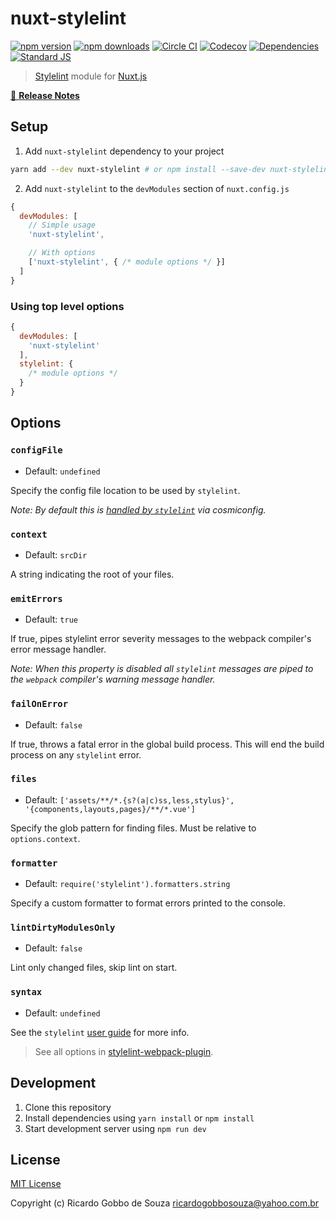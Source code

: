 # nuxt-stylelint

[![npm version][npm-version-src]][npm-version-href]
[![npm downloads][npm-downloads-src]][npm-downloads-href]
[![Circle CI][circle-ci-src]][circle-ci-href]
[![Codecov][codecov-src]][codecov-href]
[![Dependencies][david-dm-src]][david-dm-href]
[![Standard JS][standard-js-src]][standard-js-href]

> [Stylelint](https://stylelint.io) module for [Nuxt.js](https://nuxtjs.org)

[📖 **Release Notes**](./CHANGELOG.md)

## Setup

1. Add `nuxt-stylelint` dependency to your project

```bash
yarn add --dev nuxt-stylelint # or npm install --save-dev nuxt-stylelint
```

2. Add `nuxt-stylelint` to the `devModules` section of `nuxt.config.js`

```js
{
  devModules: [
    // Simple usage
    'nuxt-stylelint',

    // With options
    ['nuxt-stylelint', { /* module options */ }]
  ]
}
```

### Using top level options

```js
{
  devModules: [
    'nuxt-stylelint'
  ],
  stylelint: {
    /* module options */
  }
}
```

## Options

### `configFile`

- Default: `undefined`

Specify the config file location to be used by `stylelint`.

*Note: By default this is [handled by `stylelint`](http://stylelint.io/user-guide/configuration/) via cosmiconfig.*

### `context`

- Default: `srcDir`

A string indicating the root of your files.

### `emitErrors`

- Default: `true`

If true, pipes stylelint error severity messages to the webpack compiler's error message handler.

*Note: When this property is disabled all `stylelint` messages are piped to the `webpack` compiler's warning message handler.*

### `failOnError`

- Default: `false`

If true, throws a fatal error in the global build process. This will end the build process on any `stylelint` error.

### `files`

- Default: `['assets/**/*.{s?(a|c)ss,less,stylus}', '{components,layouts,pages}/**/*.vue']`

Specify the glob pattern for finding files. Must be relative to `options.context`.

### `formatter`

- Default: `require('stylelint').formatters.string`

Specify a custom formatter to format errors printed to the console.

### `lintDirtyModulesOnly`

- Default: `false`

Lint only changed files, skip lint on start.

### `syntax`

- Default: `undefined`

See the `stylelint` [user guide](https://stylelint.io/user-guide/node-api/#syntax) for more info.

> See all options in [stylelint-webpack-plugin](https://github.com/webpack-contrib/stylelint-webpack-plugin#options).

## Development

1. Clone this repository
2. Install dependencies using `yarn install` or `npm install`
3. Start development server using `npm run dev`

## License

[MIT License](./LICENSE)

Copyright (c) Ricardo Gobbo de Souza <ricardogobbosouza@yahoo.com.br>

<!-- Badges -->
[npm-version-src]: https://img.shields.io/npm/dt/nuxt-stylelint.svg?style=flat-square
[npm-version-href]: https://npmjs.com/package/nuxt-stylelint

[npm-downloads-src]: https://img.shields.io/npm/v/nuxt-stylelint/latest.svg?style=flat-square
[npm-downloads-href]: https://npmjs.com/package/nuxt-stylelint

[circle-ci-src]: https://img.shields.io/circleci/project/github/ricardogobbosouza/nuxt-stylelint.svg?style=flat-square
[circle-ci-href]: https://circleci.com/gh/ricardogobbosouza/nuxt-stylelint

[codecov-src]: https://img.shields.io/codecov/c/github/ricardogobbosouza/nuxt-stylelint.svg?style=flat-square
[codecov-href]: https://codecov.io/gh/ricardogobbosouza/nuxt-stylelint

[david-dm-src]: https://david-dm.org/ricardogobbosouza/nuxt-stylelint/status.svg?style=flat-square
[david-dm-href]: https://david-dm.org/ricardogobbosouza/nuxt-stylelint

[standard-js-src]: https://img.shields.io/badge/code_style-standard-brightgreen.svg?style=flat-square
[standard-js-href]: https://standardjs.com
